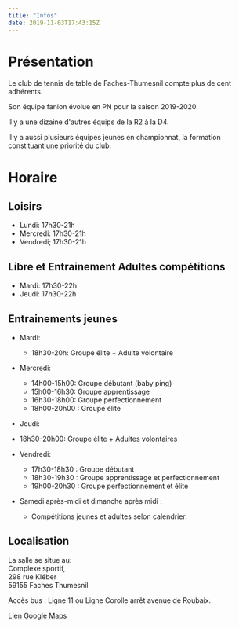 ```yaml
---
title: "Infos"
date: 2019-11-03T17:43:15Z
---
```


# Présentation

Le club de tennis de table de Faches-Thumesnil compte plus de cent adhérents.  

Son équipe fanion évolue en PN pour la saison 2019-2020.  

Il y a une dizaine d'autres équips de la R2 à la D4.  

Il y a aussi plusieurs équipes jeunes en championnat, la formation constituant une priorité du club.  

# Horaire

## Loisirs
- Lundi: 17h30-21h
- Mercredi: 17h30-21h
- Vendredi; 17h30-21h

## Libre et Entrainement Adultes compétitions
- Mardi: 17h30-22h
- Jeudi: 17h30-22h

## Entrainements jeunes
- Mardi:
  - 18h30-20h: Groupe élite + Adulte volontaire

- Mercredi:
  - 14h00-15h00: Groupe débutant (baby ping)
  - 15h00-16h30: Groupe apprentissage
  - 16h30-18h00: Groupe perfectionnement
  - 18h00-20h00 : Groupe élite

-  Jeudi:
  - 18h30-20h00: Groupe élite + Adultes volontaires

- Vendredi:
  - 17h30-18h30 : Groupe débutant
  - 18h30-19h30 : Groupe apprentissage et perfectionnement
  - 19h00-20h30 : Groupe perfectionnement et élite

- Samedi après-midi et dimanche après midi :
  - Compétitions jeunes et adultes selon calendrier.

## Localisation

La salle se situe au:     
Complexe sportif,  
298 rue Kléber  
59155 Faches Thumesnil  

Accès bus :
Ligne 11 ou Ligne Corolle arrêt avenue de Roubaix.  

[Lien Google Maps](https://goo.gl/maps/vdRFjB47F2iYXkXq8)
